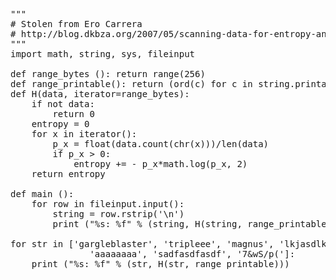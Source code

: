 <pre>
"""
# Stolen from Ero Carrera
# http://blog.dkbza.org/2007/05/scanning-data-for-entropy-anomalies.html
"""
import math, string, sys, fileinput

def range_bytes (): return range(256)
def range_printable(): return (ord(c) for c in string.printable)
def H(data, iterator=range_bytes):
    if not data:
        return 0
    entropy = 0
    for x in iterator():
        p_x = float(data.count(chr(x)))/len(data)
        if p_x > 0:
            entropy += - p_x*math.log(p_x, 2)
    return entropy

def main ():
    for row in fileinput.input():
        string = row.rstrip('\n')
        print ("%s: %f" % (string, H(string, range_printable)))

for str in ['gargleblaster', 'tripleee', 'magnus', 'lkjasdlk',
               'aaaaaaaa', 'sadfasdfasdf', '7&wS/p(']:
    print ("%s: %f" % (str, H(str, range_printable)))
</pre>

